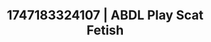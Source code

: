 ---
categories:
- Footjob
- Mindful kink
- Coworker crush
- Raw connection
- Nighttime romance
image: /assets/images/1747183324107.webp
layout: post
seo:
  description: Featured content with artistic Scat Fetish, ABDL Play. HD images available.
  keywords: Scat Fetish, ABDL Play
  og_image: /assets/images/1747183324107.webp
  schema_type: VisualArtwork
tags:
- '#1747183324107'
- ABDL Play
- Scat Fetish
title: 1747183324107 | ABDL Play Scat Fetish
---